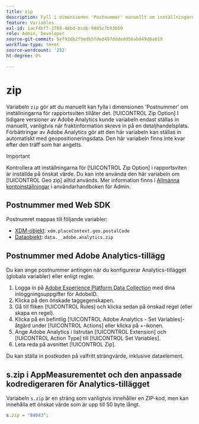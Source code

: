 ```yaml
---
title: zip
description: Fyll i dimensionen 'Postnummer' manuellt om inställningarna för rapportsviten tillåter det.
feature: Variables
exl-id: 1acf4bf7-3788-46bd-bcdb-9885c7b93b59
role: Admin, Developer
source-git-commit: 5ef92db2f5edb5fded497dddedd56abd49d8a019
workflow-type: tm+mt
source-wordcount: '252'
ht-degree: 0%

---
```


# zip

Variabeln `zip` gör att du manuellt kan fylla i dimensionen &#39;Postnummer&#39; om inställningarna för rapportsviten tillåter det. [!UICONTROL Zip Option] I tidigare versioner av Adobe Analytics kunde variabeln endast ställas in manuellt, vanligtvis när fraktinformation skrevs in på en detaljhandelsplats. Förbättringar av Adobe Analytics gör att den här variabeln kan ställas in automatiskt med geopositioneringsdata. Den här variabeln finns inte kvar efter den träff som har angetts.

>[!IMPORTANT]
>
>Kontrollera att inställningarna för [!UICONTROL Zip Option] i rapportsviten är inställda på önskat värde. Du kan inte använda den här variabeln om [!UICONTROL Geo zip] alltid används. Mer information finns i [Allmänna kontoinställningar](/help/admin/admin/c-manage-report-suites/c-edit-report-suites/general/general-acct-settings-admin.md) i användarhandboken för Admin.

## Postnummer med Web SDK

Postnumret mappas till följande variabler:

* [XDM-objekt](/help/implement/aep-edge/xdm-var-mapping.md): `xdm.placeContext.geo.postalCode`
* [Dataobjekt](/help/implement/aep-edge/data-var-mapping.md): `data.__adobe.analytics.zip`

## Postnummer med Adobe Analytics-tillägg

Du kan ange postnummer antingen när du konfigurerar Analytics-tillägget (globala variabler) eller enligt regler.

1. Logga in på [Adobe Experience Platform Data Collection](https://experience.adobe.com/data-collection) med dina inloggningsuppgifter för AdobeID.
2. Klicka på den önskade taggegenskapen.
3. Gå till fliken [!UICONTROL Rules] och klicka sedan på önskad regel (eller skapa en regel).
4. Klicka på en befintlig [!UICONTROL Adobe Analytics - Set Variables]-åtgärd under [!UICONTROL Actions] eller klicka på +-ikonen.
5. Ange Adobe Analytics i listrutan [!UICONTROL Extension] och [!UICONTROL Action Type] till [!UICONTROL Set Variables].
6. Leta reda på avsnittet [!UICONTROL Zip].

Du kan ställa in postkoden på valfritt strängvärde, inklusive dataelement.

## s.zip i AppMeasurementet och den anpassade kodredigeraren för Analytics-tillägget

Variabeln `s.zip` är en sträng som vanligtvis innehåller en ZIP-kod, men kan innehålla ett önskat värde som är upp till 50 byte långt.

```js
s.zip = "84043";
```
